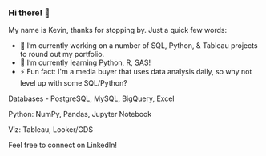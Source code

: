 ### Hi there! 👋

My name is Kevin, thanks for stopping by. Just a quick few words:
- 🔭 I’m currently working on a number of SQL, Python, & Tableau projects to round out my portfolio.
- 🌱 I’m currently learning Python, R, SAS!
- ⚡ Fun fact: I'm a media buyer that uses data analysis daily, so why not level up with some SQL/Python?

Databases - PostgreSQL, MySQL, BigQuery, Excel

Python: NumPy, Pandas, Jupyter Notebook

Viz: Tableau, Looker/GDS

Feel free to connect on LinkedIn! 

